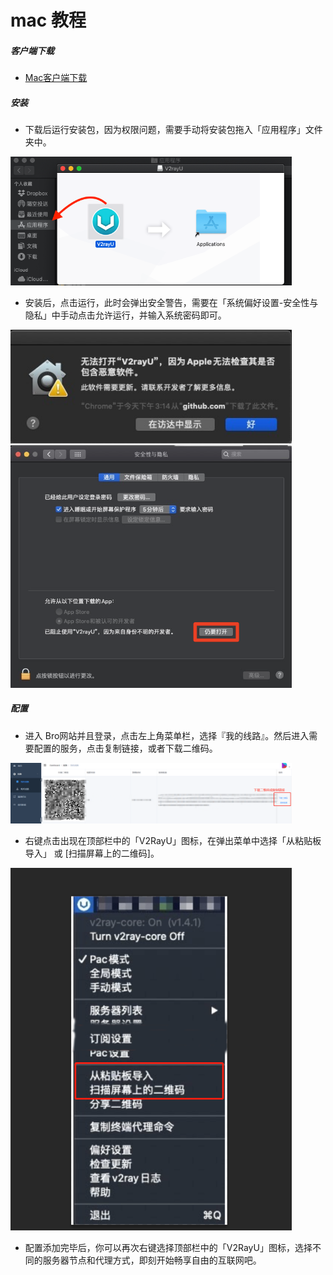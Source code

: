 # mac 教程


##### 客户端下载
 - [Mac客户端下载](https://github.com/brossr/BroXray/raw/master/files/obfs_client/Mac.dmg)

##### 安装

- 下载后运行安装包，因为权限问题，需要手动将安装包拖入「应用程序」文件夹中。
<img src="./img/mac/mac01.png"  width="450" alt="" />


- 安装后，点击运行，此时会弹出安全警告，需要在「系统偏好设置-安全性与隐私」中手动点击允许运行，并输入系统密码即可。
<img src="./img/mac/mac02.png"  width="450" alt="" />
<img src="./img/mac/mac03.png"  width="450" alt="" />

##### 配置
- 进入 Bro网站并且登录，点击左上角菜单栏，选择『我的线路』。然后进入需要配置的服务，点击复制链接，或者下载二维码。
<img src="./img/mac/mac04.png"  width="450" alt="" />

- 右键点击出现在顶部栏中的「V2RayU」图标，在弹出菜单中选择「从粘贴板导入」 或 [扫描屏幕上的二维码]。
<img src="./img/mac/mac05.png"  width="450" alt="" />

- 配置添加完毕后，你可以再次右键选择顶部栏中的「V2RayU」图标，选择不同的服务器节点和代理方式，即刻开始畅享自由的互联网吧。